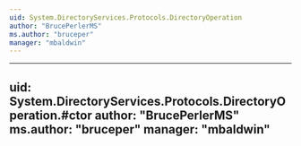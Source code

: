 ```yaml
---
uid: System.DirectoryServices.Protocols.DirectoryOperation
author: "BrucePerlerMS"
ms.author: "bruceper"
manager: "mbaldwin"
---
```


---
uid: System.DirectoryServices.Protocols.DirectoryOperation.#ctor
author: "BrucePerlerMS"
ms.author: "bruceper"
manager: "mbaldwin"
---
